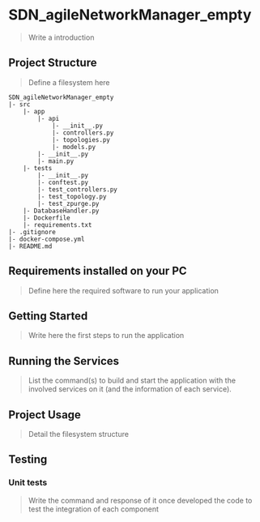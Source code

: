 # SDN_agileNetworkManager_empty

> Write a introduction 

## Project Structure

> Define a filesystem here

```
SDN_agileNetworkManager_empty
|- src
    |- app
        |- api
            |- __init__.py
            |- controllers.py
            |- topologies.py
            |- models.py
        |- __init__.py
        |- main.py
    |- tests
        |- __init__.py
        |- conftest.py
        |- test_controllers.py
        |- test_topology.py
        |- test_zpurge.py
    |- DatabaseHandler.py
    |- Dockerfile
    |- requirements.txt
|- .gitignore
|- docker-compose.yml
|- README.md
``` 

## Requirements installed on your PC

> Define here the required software to run your application



## Getting Started

> Write here the first steps to run the application


## Running the Services

> List the command(s) to build and start the application with the involved services on it (and the information of each service).


## Project Usage

> Detail the filesystem structure



## Testing

### Unit tests 
> Write the command and response of it once developed the code to test the integration of each component